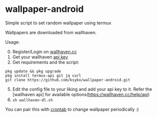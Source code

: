 # wallpaper-android
Simple script to set random wallpaper using termux

Wallpapers are downloaded from wallhaven.

Usage:

0. Register/Login on [wallhaven.cc](https://wallhaven.cc/login)
1. Get your wallhaven [api key](https://wallhaven.cc/settings/account)
2. Get requirements and the script:
```
pkg update && pkg upgrade
pkg install termux-api git jq curl
git clone https://github.com/ksyko/wallpaper-android.git
```
5. Edit the config file to your liking and add your api key to it. Refer the [wallhaven api] for available options(https://wallhaven.cc/help/api)
6. `sh wallhaven-dl.sh`

You can pair this with [crontab](https://github.com/termux/termux-app/issues/1091#issuecomment-809069738) to change wallpaper periodically :)
